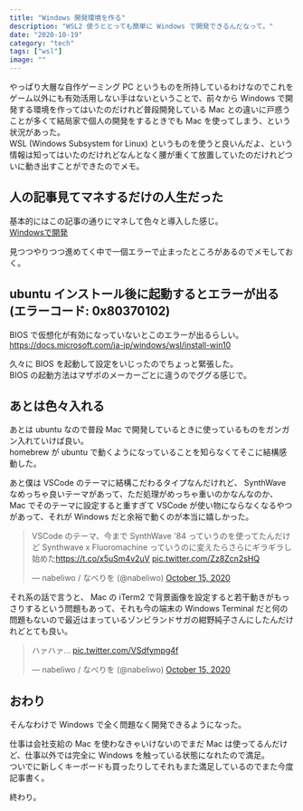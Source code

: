 ```yaml
---
title: "Windows 開発環境を作る"
description: "WSL2 使うととっても簡単に Windows で開発できるんだなって。"
date: "2020-10-19"
category: "tech"
tags: ["wsl"]
image: ""
---
```


やっぱり大層な自作ゲーミング PC というものを所持しているわけなのでこれをゲーム以外にも有効活用しない手はないということで、前々から Windows で開発する環境を作ってはいたのだけれど普段開発している Mac との違いに戸惑うことが多くて結局家で個人の開発をするときでも Mac を使ってしまう、という状況があった。  
WSL (Windows Subsystem for Linux) というものを使うと良いんだよ、という情報は知ってはいたのだけれどなんとなく腰が重くて放置していたのだけれどついに動き出すことができたのでメモ。

## 人の記事見てマネするだけの人生だった

基本的にはこの記事の通りにマネして色々と導入した感じ。  
[Windowsで開発](https://r7kamura.com/articles/2020-09-28-development-on-windows)

見つつやりつつ進めてく中で一個エラーで止まったところがあるのでメモしておく。

## ubuntu インストール後に起動するとエラーが出る (エラーコード: 0x80370102)

BIOS で仮想化が有効になっていないとこのエラーが出るらしい。  
https://docs.microsoft.com/ja-jp/windows/wsl/install-win10

久々に BIOS を起動して設定をいじったのでちょっと緊張した。  
BIOS の起動方法はマザボのメーカーごとに違うのでググる感じで。

## あとは色々入れる

あとは ubuntu なので普段 Mac で開発しているときに使っているものをガンガン入れていけば良い。  
homebrew が ubuntu で動くようになっていることを知らなくてそこに結構感動した。

あと僕は VSCode のテーマに結構こだわるタイプなんだけれど、 SynthWave なめっちゃ良いテーマがあって、ただ処理がめっちゃ重いのかなんなのか、 Mac でそのテーマに設定すると重すぎて VSCode が使い物にならなくなるやつがあって、それが Windows だと余裕で動くのが本当に嬉しかった。

<blockquote class="twitter-tweet"><p lang="ja" dir="ltr">VSCode のテーマ、今まで SynthWave &#39;84 っていうのを使ってたんだけど Synthwave x Fluoromachine っていうのに変えたらさらにギラギラし始めた<a href="https://t.co/x5uSm4v2uV">https://t.co/x5uSm4v2uV</a> <a href="https://t.co/Zz8Zcn2sHQ">pic.twitter.com/Zz8Zcn2sHQ</a></p>&mdash; nabeliwo / なべりを (@nabeliwo) <a href="https://twitter.com/nabeliwo/status/1316768983270318080?ref_src=twsrc%5Etfw">October 15, 2020</a></blockquote> <script async src="https://platform.twitter.com/widgets.js" charset="utf-8"></script>

それ系の話で言うと、 Mac の iTerm2 で背景画像を設定すると若干動きがもっさりするという問題もあって、それも今の端末の Windows Terminal だと何の問題もないので最近はまっているゾンビランドサガの紺野純子さんにしたんだけれどとても良い。

<blockquote class="twitter-tweet"><p lang="ja" dir="ltr">ハァハァ… <a href="https://t.co/VSdfympg4f">pic.twitter.com/VSdfympg4f</a></p>&mdash; nabeliwo / なべりを (@nabeliwo) <a href="https://twitter.com/nabeliwo/status/1316731021535014912?ref_src=twsrc%5Etfw">October 15, 2020</a></blockquote> <script async src="https://platform.twitter.com/widgets.js" charset="utf-8"></script>

## おわり

そんなわけで Windows で全く問題なく開発できるようになった。

仕事は会社支給の Mac を使わなきゃいけないのでまだ Mac は使ってるんだけど、仕事以外では完全に Windows を触っている状態になれたので満足。  
ついでに新しくキーボードも買ったりしてそれもまた満足しているのでまた今度記事書く。

終わり。
